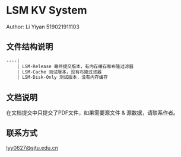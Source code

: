 # LSM KV System

Author: Li Yiyan 519021911103

## 文件结构说明

```tex
----|
	| LSM-Release 最终提交版本，有内存缓存和布隆过滤器
	| LSM-Cache 测试版本，没有布隆过滤器
	| LSM-Disk-Only 测试版本，没有内存缓存
```

## 文档说明

在文档提交中只提交了PDF文件，如果需要源文件 & 源数据，请联系作者。

## 联系方式

lyy0627@sjtu.edu.cn

